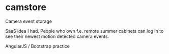 # camstore
Camera event storage

SaaS idea I had. People who own f.e. remote summer cabinets can log in to see their newest motion detected camera events.


AngularJS / Bootstrap practice
